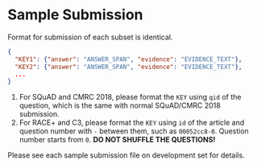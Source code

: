 # Sample Submission

Format for submission of each subset is identical. 
```json
{
  "KEY1": {"answer": "ANSWER_SPAN", "evidence": "EVIDENCE_TEXT"},
  "KEY2": {"answer": "ANSWER_SPAN", "evidence": "EVIDENCE_TEXT"},
  ...
}
```

1. For SQuAD and CMRC 2018, please format the `KEY` using `qid` of the question, which is the same with normal SQuAD/CMRC 2018 submission.
2. For RACE+ and C3, please format the `KEY` using `id` of the article and question number with `-` between them, such as `00052cc8-0`. Question number starts from `0`. **DO NOT SHUFFLE THE QUESTIONS!**

Please see each sample submission file on development set for details.
